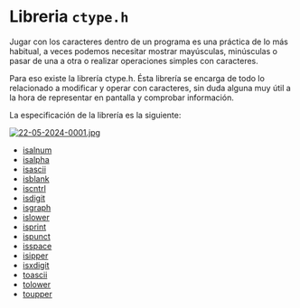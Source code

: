 # Libreria `ctype.h`

Jugar con los caracteres dentro de un programa es una práctica de lo más habitual, a veces podemos necesitar mostrar mayúsculas, minúsculas o pasar de una a otra o realizar operaciones simples con caracteres.

Para eso existe la librería ctype.h. Ésta librería se encarga de todo lo relacionado a modificar y operar con caracteres, sin duda alguna muy útil a la hora de representar en pantalla y comprobar información.

La especificación de la librería es la siguiente:

[![22-05-2024-0001.jpg](https://i.postimg.cc/ht4fxFnk/22-05-2024-0001.jpg)](https://postimg.cc/D8DvkM86)


- [isalnum](c1.c)
- [isalpha](c2.c)
- [isascii](c3.c)
- [isblank](c4.c)
- [iscntrl](c5.c)
- [isdigit](c6.c)
- [isgraph](c7.c)
- [islower](c8.c)
- [isprint](c9.c)
- [ispunct](c10.c)
- [isspace](c11.c)
- [isipper](c12.c)
- [isxdigit](c13.c)
- [toascii](c14.c)
- [tolower](c15.c)
- [toupper](c16.c)